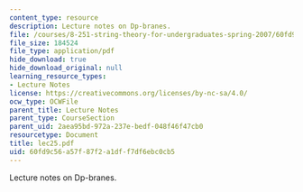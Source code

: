 ```yaml
---
content_type: resource
description: Lecture notes on Dp-branes.
file: /courses/8-251-string-theory-for-undergraduates-spring-2007/60fd9c56a57f87f2a1dff7df6ebc0cb5_lec25.pdf
file_size: 184524
file_type: application/pdf
hide_download: true
hide_download_original: null
learning_resource_types:
- Lecture Notes
license: https://creativecommons.org/licenses/by-nc-sa/4.0/
ocw_type: OCWFile
parent_title: Lecture Notes
parent_type: CourseSection
parent_uid: 2aea95bd-972a-237e-bedf-048f46f47cb0
resourcetype: Document
title: lec25.pdf
uid: 60fd9c56-a57f-87f2-a1df-f7df6ebc0cb5
---
```

Lecture notes on Dp-branes.